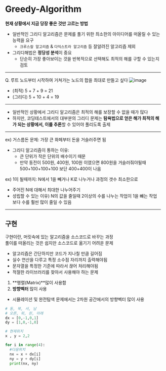 # Greedy-Algorithm

**현재 상황에서 지금 당장 좋은 것만 고르는 방법**
- 일반적인 그리디 알고리즘은 문제를 풀기 위한 최소한의 아이디어를 떠올릴 수 있는 능력을 요구
  - ```크루스칼 알고리즘``` & ```다익스트라 알고리즘``` 등 잘알려진 알고리즘 제외
- 그리디해법은 **정당성 분석**이 중요
  - 단순히 가장 좋아보이는 것을 반복적으로 선택해도 최적의 해를 구할 수 있는지 검토

---

Q. 루트 노드부터 시작하여 거쳐가는 노드의 합을 최대로 만들고 싶다
![image](https://user-images.githubusercontent.com/72767245/129600868-44a238f4-ed07-49e2-83ce-8a491c2b0ccc.png)

- (최적) 5 + 7 + 9 = 21
- (그리디) 5 + 10 + 4 = 19 


---

- 일반적인 상황에서 그리디 알고리즘은 최적의 해를 보장할 수 없을 때가 많다
- 하지만, 코딩테스트에서의 대부분의 그리디 문제는 **탐욕법으로 얻은 해가 최적의 해가 되는 상황에서, 이를 추론**할 수 있어야 풀리도록 출제

---


ex) 거스름돈 문제: 가장 큰 화페부터 돈을 거슬러주면 됨
- 그리디 알고리즘이 통하는 이유:
  - 큰 단위가 작은 단위의 배수이기 때문
  - 만약 동전이 500원, 400원, 100원 이였으면 800원을 거슬러줘야될때 500+100+100+100 보단 400+400이 나음

ex) 1이 될때까지: N에서 1을 빼거나 K로 나누거나 과정의 갯수 최소한으로
- 주어진 N에 대해서 최대한 나누어주기
- 성립할 수 있는 이유) N의 값을 줄일때 2이상의 수를 나누는 작업이 1을 뺴는 작업보다 수를 훨씬 많이 줄일 수 있음 

---


## 구현
구현이란, 머릿속에 있는 알고리즘을 소스코드로 바꾸는 과정  
풀이를 떠올리는 것은 쉽지만 소스코드로 옮기기 어려운 문제  

- 알고리즘은 간단하지만 코드가 지나칠 만큼 길어짐
- 실수 연산을 다루고 특정 소수점 자리까지 출력해야됨
- 문자열을 특정한 기준에 따라서 끊어 처리해야됨
- 적절한 라이브러리를 찾아서 사용해야 하는 문제

1. **행렬(Matrix)**많이 사용함  
2. **방향벡터** 많이 사용
  - 시뮬레이션 및 완전탐색 문제에서는 2차원 공간에서의 방향벡터 많이 사용
```python
# 동, 북, 서, 남
# 오른, 위, 왼, 아래
dx = [0,-1,0,1]
dy = [1,0,-1,0]

# 현재위치
x , y = 2,2

for i in range(4):
  #다음위치
  nx = x + dx[i]
  ny = y + dy[i]
  print(nx, ny)
```
